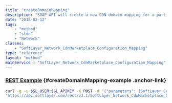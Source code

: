 ```yaml
---
title: "createDomainMapping"
description: "SOAP API will create a new CDN domain mapping for a particular customer. "
date: "2018-02-12"
tags:
    - "method"
    - "sldn"
    - "Network"
classes:
    - "SoftLayer_Network_CdnMarketplace_Configuration_Mapping"
type: "reference"
layout: "method"
mainService : "SoftLayer_Network_CdnMarketplace_Configuration_Mapping"
---
```


### [REST Example](#createDomainMapping-example) <a href="/article/rest/"><i class="fas fa-question"></i></a> {#createDomainMapping-example .anchor-link} 
```bash
curl -g -u $SL_USER:$SL_APIKEY -X POST -d '{"parameters": [SoftLayer_Container_Network_CdnMarketplace_Configuration_Input]}' \
'https://api.softlayer.com/rest/v3.1/SoftLayer_Network_CdnMarketplace_Configuration_Mapping/createDomainMapping'
```

